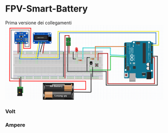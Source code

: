 # FPV-Smart-Battery
Prima versione dei collegamenti 
![Collegamenti](https://github.com/andyvodogrey/FPV-Smart-Battery/blob/master/Schematic.png)

### Volt
### Ampere

